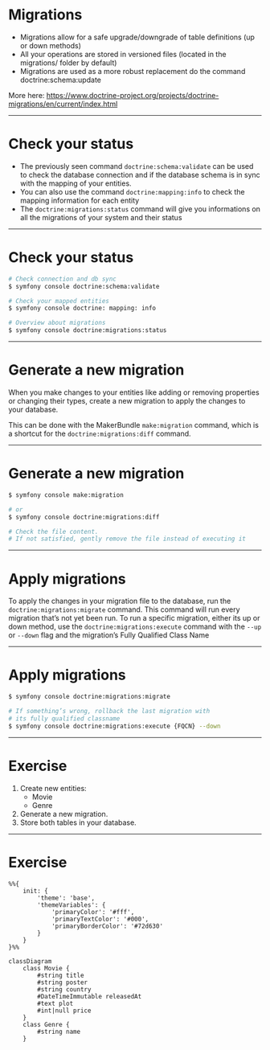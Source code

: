 # Migrations

<div class="h-lg vertical-content">

* Migrations allow for a safe upgrade/downgrade of table definitions (up or down methods)
* All your operations are stored in versioned files (located in the migrations/ folder by default)
* Migrations are used as a more robust replacement do the command doctrine:schema:update

More here: https://www.doctrine-project.org/projects/doctrine-migrations/en/current/index.html

</div>

---

# Check your status

<div class="h-lg vertical-content">

* The previously seen command `doctrine:schema:validate` can be used to check the database connection and if the database schema is in sync with the mapping of your entities.
* You can also use the command `doctrine:mapping:info` to check the mapping information for each entity
* The `doctrine:migrations:status` command will give you informations on all the migrations of your system and their status

</div>

---

# Check your status

<div class="w-md mx-auto h-lg vertical-content">

```bash
# Check connection and db sync
$ symfony console doctrine:schema:validate

# Check your mapped entities
$ symfony console doctrine: mapping: info

# Overview about migrations
$ symfony console doctrine:migrations:status
```

</div>

---

# Generate a new migration

<div class="h-lg vertical-content">

When you make changes to your entities like adding or removing properties or changing their types, create a new migration to apply the changes to your database.

This can be done with the MakerBundle `make:migration` command, which is a shortcut for the `doctrine:migrations:diff` command.


</div>

---

# Generate a new migration

<div class="w-2xl mx-auto h-lg vertical-content">

```bash
$ symfony console make:migration

# or
$ symfony console doctrine:migrations:diff

# Check the file content.
# If not satisfied, gently remove the file instead of executing it
```

</div>

---

# Apply migrations

<div class="h-lg vertical-content">

To apply the changes in your migration file to the database, run the `doctrine:migrations:migrate` command.
This command will run every migration that’s not yet been run.
To run a specific migration, either its up or down method, use the `doctrine:migrations:execute` command with the `--up` or `--down` flag and the migration’s Fully Qualified Class Name

</div>

---

# Apply migrations

<div class="w-2xl mx-auto h-lg vertical-content">

```bash
$ symfony console doctrine:migrations:migrate

# If something’s wrong, rollback the last migration with
# its fully qualified classname
$ symfony console doctrine:migrations:execute {FQCN} --down
```

</div>

---

# Exercise

<div class="h-lg vertical-content">

1. Create new entities:
    * Movie
    * Genre
1. Generate a new migration.
1. Store both tables in your database.

</div>

---

# Exercise

<div class="h-lg vertical-content centered">

```mermaid {scale: 1}
%%{
    init: {
        'theme': 'base',
        'themeVariables': {
            'primaryColor': '#fff',
            'primaryTextColor': '#000',
            'primaryBorderColor': '#72d630'
        }
    }
}%%

classDiagram
    class Movie {
        #string title
        #string poster
        #string country
        #DateTimeImmutable releasedAt
        #text plot
        #int|null price
    }
    class Genre {
        #string name
    }
```

</div>
